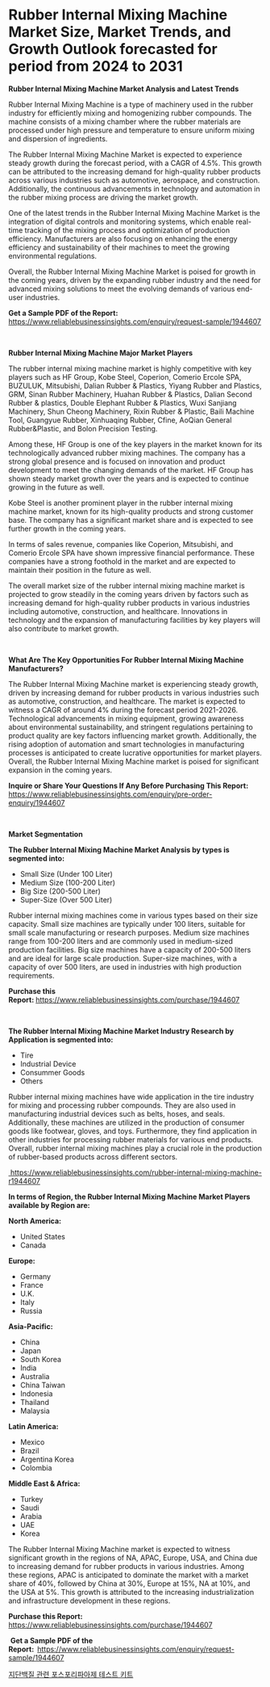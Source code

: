<p><h1>Rubber Internal Mixing Machine Market Size, Market Trends, and Growth Outlook forecasted for period from 2024 to 2031</h1></p><p><strong>Rubber Internal Mixing Machine Market Analysis and Latest Trends</strong></p>
<p><p>Rubber Internal Mixing Machine is a type of machinery used in the rubber industry for efficiently mixing and homogenizing rubber compounds. The machine consists of a mixing chamber where the rubber materials are processed under high pressure and temperature to ensure uniform mixing and dispersion of ingredients.</p><p>The Rubber Internal Mixing Machine Market is expected to experience steady growth during the forecast period, with a CAGR of 4.5%. This growth can be attributed to the increasing demand for high-quality rubber products across various industries such as automotive, aerospace, and construction. Additionally, the continuous advancements in technology and automation in the rubber mixing process are driving the market growth.</p><p>One of the latest trends in the Rubber Internal Mixing Machine Market is the integration of digital controls and monitoring systems, which enable real-time tracking of the mixing process and optimization of production efficiency. Manufacturers are also focusing on enhancing the energy efficiency and sustainability of their machines to meet the growing environmental regulations.</p><p>Overall, the Rubber Internal Mixing Machine Market is poised for growth in the coming years, driven by the expanding rubber industry and the need for advanced mixing solutions to meet the evolving demands of various end-user industries.</p></p>
<p><strong>Get a Sample PDF of the Report:&nbsp;</strong> <a href="https://www.reliablebusinessinsights.com/enquiry/request-sample/1944607">https://www.reliablebusinessinsights.com/enquiry/request-sample/1944607</a></p>
<p>&nbsp;</p>
<p><strong>Rubber Internal Mixing Machine Major Market Players</strong></p>
<p><p>The rubber internal mixing machine market is highly competitive with key players such as HF Group, Kobe Steel, Coperion, Comerio Ercole SPA, BUZULUK, Mitsubishi, Dalian Rubber & Plastics, Yiyang Rubber and Plastics, GRM, Sinan Rubber Machinery, Huahan Rubber & Plastics, Dalian Second Rubber & plastics, Double Elephant Rubber & Plastics, Wuxi Sanjiang Machinery, Shun Cheong Machinery, Rixin Rubber & Plastic, Baili Machine Tool, Guangyue Rubber, Xinhuaqing Rubber, Cfine, AoQian General Rubber&Plastic, and Bolon Precision Testing.</p><p>Among these, HF Group is one of the key players in the market known for its technologically advanced rubber mixing machines. The company has a strong global presence and is focused on innovation and product development to meet the changing demands of the market. HF Group has shown steady market growth over the years and is expected to continue growing in the future as well.</p><p>Kobe Steel is another prominent player in the rubber internal mixing machine market, known for its high-quality products and strong customer base. The company has a significant market share and is expected to see further growth in the coming years.</p><p>In terms of sales revenue, companies like Coperion, Mitsubishi, and Comerio Ercole SPA have shown impressive financial performance. These companies have a strong foothold in the market and are expected to maintain their position in the future as well.</p><p>The overall market size of the rubber internal mixing machine market is projected to grow steadily in the coming years driven by factors such as increasing demand for high-quality rubber products in various industries including automotive, construction, and healthcare. Innovations in technology and the expansion of manufacturing facilities by key players will also contribute to market growth.</p></p>
<p>&nbsp;</p>
<p><strong>What Are The Key Opportunities For Rubber Internal Mixing Machine Manufacturers?</strong></p>
<p><p>The Rubber Internal Mixing Machine market is experiencing steady growth, driven by increasing demand for rubber products in various industries such as automotive, construction, and healthcare. The market is expected to witness a CAGR of around 4% during the forecast period 2021-2026. Technological advancements in mixing equipment, growing awareness about environmental sustainability, and stringent regulations pertaining to product quality are key factors influencing market growth. Additionally, the rising adoption of automation and smart technologies in manufacturing processes is anticipated to create lucrative opportunities for market players. Overall, the Rubber Internal Mixing Machine market is poised for significant expansion in the coming years.</p></p>
<p><strong>Inquire or Share Your Questions If Any Before Purchasing This Report:</strong> <a href="https://www.reliablebusinessinsights.com/enquiry/pre-order-enquiry/1944607">https://www.reliablebusinessinsights.com/enquiry/pre-order-enquiry/1944607</a></p>
<p>&nbsp;</p>
<p><strong>Market Segmentation</strong></p>
<p><strong>The Rubber Internal Mixing Machine Market Analysis by types is segmented into:</strong></p>
<p><ul><li>Small Size (Under 100 Liter)</li><li>Medium Size (100-200 Liter)</li><li>Big Size (200-500 Liter)</li><li>Super-Size (Over 500 Liter)</li></ul></p>
<p><p>Rubber internal mixing machines come in various types based on their size capacity. Small size machines are typically under 100 liters, suitable for small scale manufacturing or research purposes. Medium size machines range from 100-200 liters and are commonly used in medium-sized production facilities. Big size machines have a capacity of 200-500 liters and are ideal for large scale production. Super-size machines, with a capacity of over 500 liters, are used in industries with high production requirements.</p></p>
<p><strong>Purchase this Report:&nbsp;</strong><a href="https://www.reliablebusinessinsights.com/purchase/1944607">https://www.reliablebusinessinsights.com/purchase/1944607</a></p>
<p>&nbsp;</p>
<p><strong>The Rubber Internal Mixing Machine Market Industry Research by Application is segmented into:</strong></p>
<p><ul><li>Tire</li><li>Industrial Device</li><li>Consummer Goods</li><li>Others</li></ul></p>
<p><p>Rubber internal mixing machines have wide application in the tire industry for mixing and processing rubber compounds. They are also used in manufacturing industrial devices such as belts, hoses, and seals. Additionally, these machines are utilized in the production of consumer goods like footwear, gloves, and toys. Furthermore, they find application in other industries for processing rubber materials for various end products. Overall, rubber internal mixing machines play a crucial role in the production of rubber-based products across different sectors.</p></p>
<p><a href="https://www.reliablebusinessinsights.com/rubber-internal-mixing-machine-r1944607">&nbsp;https://www.reliablebusinessinsights.com/rubber-internal-mixing-machine-r1944607</a></p>
<p><strong>In terms of Region, the Rubber Internal Mixing Machine Market Players available by Region are:</strong></p>
<p>
    <p> <strong> North America: </strong>
        <ul>
            <li>United States</li>
            <li>Canada</li>
        </ul>
        </p> 
    <p> <strong> Europe: </strong>
        <ul>
            <li>Germany</li>
            <li>France</li>
            <li>U.K.</li>
            <li>Italy</li>
            <li>Russia</li>
        </ul>
        </p> 
    <p> <strong> Asia-Pacific: </strong>
        <ul>
            <li>China</li>
            <li>Japan</li>
            <li>South Korea</li>
            <li>India</li>
            <li>Australia</li>
            <li>China Taiwan</li>
            <li>Indonesia</li>
            <li>Thailand</li>
            <li>Malaysia</li>
        </ul>
        </p> 
    <p> <strong> Latin America: </strong>
        <ul>
            <li>Mexico</li>
            <li>Brazil</li>
            <li>Argentina Korea</li>
            <li>Colombia</li>
        </ul>
        </p> 
    <p> <strong> Middle East & Africa: </strong>
        <ul>
            <li>Turkey</li>
            <li>Saudi</li>
            <li>Arabia</li>
            <li>UAE</li>
            <li>Korea</li>
        </ul>
    </p>
    </p>
<p><p>The Rubber Internal Mixing Machine market is expected to witness significant growth in the regions of NA, APAC, Europe, USA, and China due to increasing demand for rubber products in various industries. Among these regions, APAC is anticipated to dominate the market with a market share of 40%, followed by China at 30%, Europe at 15%, NA at 10%, and the USA at 5%. This growth is attributed to the increasing industrialization and infrastructure development in these regions.</p></p>
<p><strong>Purchase this Report: </strong><a href="https://www.reliablebusinessinsights.com/purchase/1944607">https://www.reliablebusinessinsights.com/purchase/1944607</a></p>
<p>&nbsp;<strong>Get a Sample PDF of the Report:&nbsp;&nbsp;</strong><a href="https://www.reliablebusinessinsights.com/enquiry/request-sample/1944607">https://www.reliablebusinessinsights.com/enquiry/request-sample/1944607</a></p>
<p><strong></strong></p>
<p><p><a href="https://github.com/garnett961902/Market-Research-Report-List-2/blob/main/3047710164358.md">지단백질 관련 포스포리파아제 테스트 키트</a></p></p>